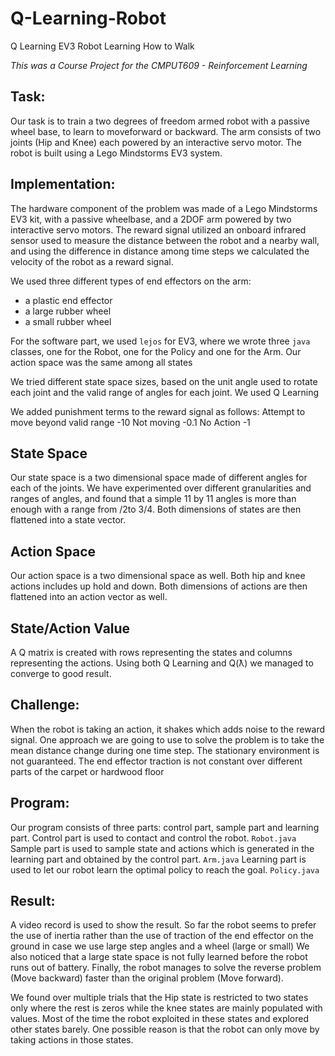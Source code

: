 # Q-Learning-Robot
Q Learning EV3 Robot Learning How to Walk

_This was a Course Project for the CMPUT609 - Reinforcement Learning_

## Task:

Our task is to train a two degrees of freedom armed robot with a passive wheel base, to learn to moveforward or backward. 
The arm consists of two joints (Hip and Knee) each powered by an interactive servo motor.
The robot is built using a Lego Mindstorms EV3 system. 

## Implementation:
The hardware component of the problem was made of a Lego Mindstorms EV3 kit, with a passive wheelbase, and a 2DOF arm powered by two interactive servo motors. The reward signal utilized an onboard infrared sensor used to measure the distance between the robot and a nearby wall, and using the difference in distance among time steps we calculated the velocity of the robot as a reward signal. 


We used three different types of end effectors on the arm:
* a plastic end effector
* a large rubber wheel
* a small rubber wheel

For the software part, we used `lejos` for EV3, where we wrote three `java` classes, one for the Robot, one for the Policy and one for the Arm. 
Our action space was the same among all states

We tried different state space sizes, based on the unit angle used to rotate each joint and the valid range of angles for each joint.
We used Q Learning

We added punishment terms to the reward signal as follows:
Attempt to move beyond valid range -10
Not moving -0.1
No Action -1

## State Space
Our state space is a two dimensional space made of different angles for each of the joints.
We have experimented over different granularities and ranges of angles, and found that a simple 11 by 11 angles is more than enough with a range from /2to 3/4.
Both dimensions of states are then flattened into a state vector.

## Action Space
Our action space is a two dimensional space as well. Both hip and knee actions includes up hold and down. Both dimensions of actions are then flattened into an action vector as well.

## State/Action Value
A Q matrix is created with rows representing the states and columns representing the actions. Using both Q Learning and Q(ƛ) we managed to converge to good result.

## Challenge:
When the robot is taking an action, it shakes which adds noise to the reward signal. One approach we are going to use to solve the problem is to take the mean distance change during one time step. 
The stationary environment is not guaranteed. The end effector traction is not constant over different parts of the carpet or hardwood floor


## Program:
Our program consists of three parts: control part, sample part and learning part.
Control part is used to contact and control the robot. `Robot.java`
Sample part is used to sample state and actions which is generated in the learning part and obtained by the control part. `Arm.java`
Learning part is used to let our robot learn the optimal policy to reach the goal. `Policy.java`

## Result:
A video record is used to show the result.
So far the robot seems to prefer the use of inertia rather than the use of traction of the end effector on the ground in case we use large step angles and a wheel (large or small) 
We also noticed that a large state space is not fully learned before the robot runs out of battery.
Finally, the robot manages to solve the reverse problem (Move backward) faster than the original problem (Move forward). 
 
We found over multiple trials that the Hip state is restricted to two states only where the rest is zeros while the knee states are mainly populated with values. Most of the time the robot exploited in these states and explored other states barely. One possible reason is that the robot can only move by taking actions in those states.
